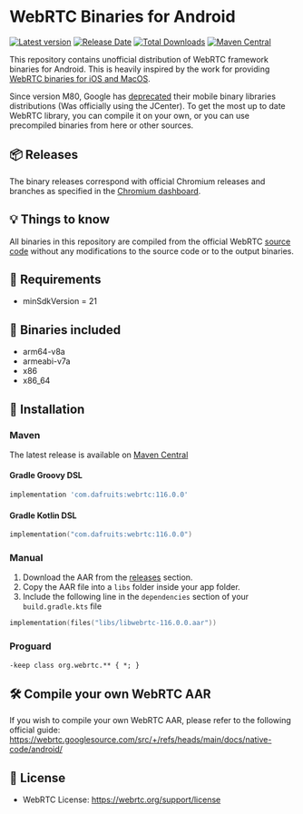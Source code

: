 # WebRTC Binaries for Android
[![Latest version](https://img.shields.io/github/v/release/rno/webrtc)](https://github.com/rno/WebRTC/releases)
[![Release Date](https://img.shields.io/github/release-date/rno/webrtc)](https://github.com/rno/WebRTC/releases)
[![Total Downloads](https://img.shields.io/github/downloads/rno/webrtc/total)](https://github.com/rno/WebRTC/releases)
[![Maven Central](https://img.shields.io/maven-central/v/com.dafruits/webrtc)](https://github.com/rno/WebRTC/releases)


This repository contains unofficial distribution of WebRTC framework binaries for Android. This is heavily inspired by the work for providing [WebRTC binaries for iOS and MacOS](https://github.com/stasel/WebRTC).

Since version M80, Google has [deprecated](https://groups.google.com/g/discuss-webrtc/c/Ozvbd0p7Q1Y/m/M4WN2cRKCwAJ?pli=1) their mobile binary libraries distributions (Was officially using the JCenter). To get the most up to date WebRTC library, you can compile it on your own, or you can use precompiled binaries from here or other sources.

## 📦 Releases
The binary releases correspond with official Chromium releases and branches as specified in the [Chromium dashboard](https://chromiumdash.appspot.com/branches).

## 💡 Things to know
All binaries in this repository are compiled from the official WebRTC [source code](https://webrtc.googlesource.com/src/) without any modifications to the source code or to the output binaries.

## 📢 Requirements
* minSdkVersion = 21

## 📀 Binaries included

* arm64-v8a
* armeabi-v7a
* x86
* x86_64

## 🚚 Installation

### Maven

The latest release is available on [Maven Central](https://search.maven.org/artifact/com.dafruits/webrtc/116.0.0/aar)

#### Gradle Groovy DSL

```groovy
implementation 'com.dafruits:webrtc:116.0.0'
```

#### Gradle Kotlin DSL

```kotlin
implementation("com.dafruits:webrtc:116.0.0")
```

### Manual
1. Download the AAR from the [releases](https://github.com/rno/WebRTC/releases) section.
2. Copy the AAR file into a `libs` folder inside your app folder.
3. Include the following line in the `dependencies` section of your `build.gradle.kts` file

```kotlin
implementation(files("libs/libwebrtc-116.0.0.aar"))
```

### Proguard

```
-keep class org.webrtc.** { *; }
```

## 🛠 Compile your own WebRTC AAR
If you wish to compile your own WebRTC AAR, please refer to the following official guide:
https://webrtc.googlesource.com/src/+/refs/heads/main/docs/native-code/android/

## 📃 License
* WebRTC License: https://webrtc.org/support/license
